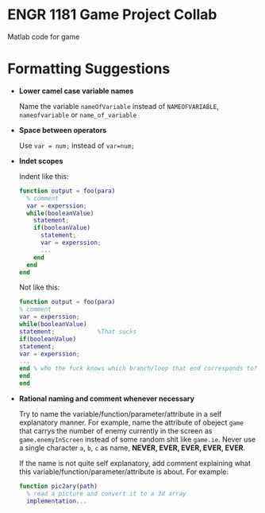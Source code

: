 # ENGR 1181 Game Project Collab

Matlab code for game

# Formatting Suggestions

* __Lower camel case variable names__

  Name the variable `nameOfVariable` instead of `NAMEOFVARIABLE`, `nameofvariable` or `name_of_variable`

* __Space between operators__

  Use `var = num;` instead of `var=num;`
  
* __Indet scopes__

  Indent like this:
  
  ```matlab
  function output = foo(para)
    % comment
    var = experssion;
    while(booleanValue) 
      statement;
      if(booleanValue) 
        statement;
        var = experssion;
        ...
      end
    end
  end
  ```
  Not like this:
  ```matlab
  function output = foo(para)
  % comment
  var = experssion;
  while(booleanValue) 
  statement;            %That sucks
  if(booleanValue) 
  statement;
  var = experssion;
  ...
  end % who the fuck knows which branch/loop that end corresponds to? 
  end
  end
  ```

* __Rational naming and comment whenever necessary__

  Try to name the variable/function/parameter/attribute in a self explanatory manner. For example, name the attribute of obeject `game` that carrys the number of enemy currently in the screen as `game.enemyInScreen` instead of some random shit like `game.ie`. Never use a single character `a`, `b`, `c` as name, __NEVER, EVER, EVER, EVER, EVER__.
  
  If the name is not quite self explanatory, add comment explaining what this variable/function/parameter/attribute is about. For example: 
  ```matlab
  function pic2ary(path)
    % read a picture and convert it to a 3d array
    implementation...
  ```
